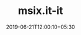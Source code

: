 ---
title: "msix.it-it"
date: 2019-06-21T12:00:10+05:30
type: "organisations"
org_name: "Microsoft Docs"
repo_desc: "MSIX"
repo_link: https://github.com/MicrosoftDocs/msix.it-it
---